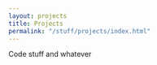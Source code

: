 ```yaml
---
layout: projects
title: Projects
permalink: "/stuff/projects/index.html"
---
```


Code stuff and whatever